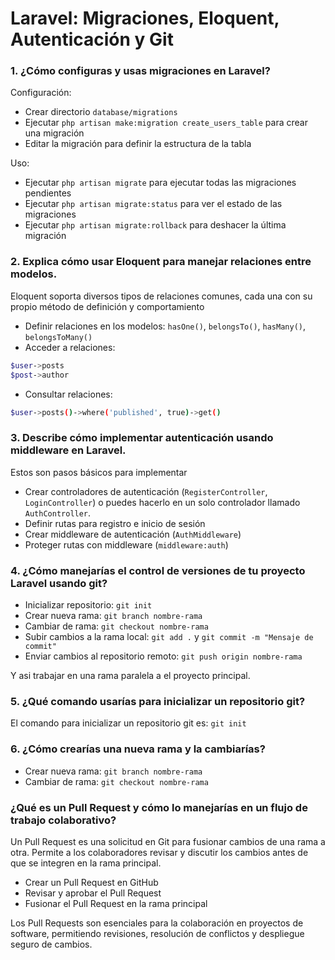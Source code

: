 
#  Laravel: Migraciones, Eloquent, Autenticación y Git

### 1. ¿Cómo configuras y usas migraciones en Laravel?

Configuración:

- Crear directorio `database/migrations`
- Ejecutar `php artisan make:migration create_users_table` para crear una migración
- Editar la migración para definir la estructura de la tabla

Uso:
- Ejecutar `php artisan migrate` para ejecutar todas las migraciones pendientes
- Ejecutar `php artisan migrate:status` para ver el estado de las migraciones
- Ejecutar `php artisan migrate:rollback` para deshacer la última migración

### 2. Explica cómo usar Eloquent para manejar relaciones entre modelos.
Eloquent soporta diversos tipos de relaciones comunes, cada una con su propio método de definición y comportamiento
- Definir relaciones en los modelos: `hasOne()`, `belongsTo()`, `hasMany()`, `belongsToMany()`
- Acceder a relaciones:
```bash
$user->posts
$post->author
```
- Consultar relaciones:
```bash
$user->posts()->where('published', true)->get()
```

### 3. Describe cómo implementar autenticación usando middleware en Laravel.
Estos son pasos básicos para implementar
- Crear controladores de autenticación (`RegisterController`, `LoginController`) o puedes hacerlo en un solo controlador llamado `AuthController`.
- Definir rutas para registro e inicio de sesión
- Crear middleware de autenticación (`AuthMiddleware`)
- Proteger rutas con middleware (`middleware:auth`)

### 4. ¿Cómo manejarías el control de versiones de tu proyecto Laravel usando git?
- Inicializar repositorio: `git init`
- Crear nueva rama: `git branch nombre-rama`
- Cambiar de rama: `git checkout nombre-rama`
- Subir cambios a la rama local: `git add .` y `git commit -m "Mensaje de commit"`
- Enviar cambios al repositorio remoto: `git push origin nombre-rama`

Y asi trabajar en una rama paralela a el proyecto principal.

### 5. ¿Qué comando usarías para inicializar un repositorio git?
El comando para inicializar un repositorio git es: `git init`

### 6. ¿Cómo crearías una nueva rama y la cambiarías?
- Crear nueva rama: `git branch nombre-rama`
- Cambiar de rama: `git checkout nombre-rama`

### ¿Qué es un Pull Request y cómo lo manejarías en un flujo de trabajo colaborativo?
Un Pull Request es una solicitud en Git para fusionar cambios de una rama a otra. Permite a los colaboradores revisar y discutir los cambios antes de que se integren en la rama principal.

- Crear un Pull Request en GitHub
- Revisar y aprobar el Pull Request
- Fusionar el Pull Request en la rama principal

Los Pull Requests son esenciales para la colaboración en proyectos de software, permitiendo revisiones, resolución de conflictos y despliegue seguro de cambios. 
